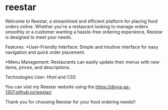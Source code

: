# reestar

Welcome to Reestar, a streamlined and efficient platform for placing food orders online. Whether you're a restaurant looking to manage orders smoothly or a customer wanting a hassle-free ordering experience, Reestar is designed to meet your needs.

Features:
*User-Friendly Interface: Simple and intuitive interface for easy navigation and quick order placement.

*Menu Management: Restaurants can easily update their menus with new items, prices, and descriptions.

Technologies User: Html and CSS

You can visit my Reestar website using the https://divya-as-1307.github.io/reestar/ 

Thank you for choosing Reestar for your food ordering needs!!
